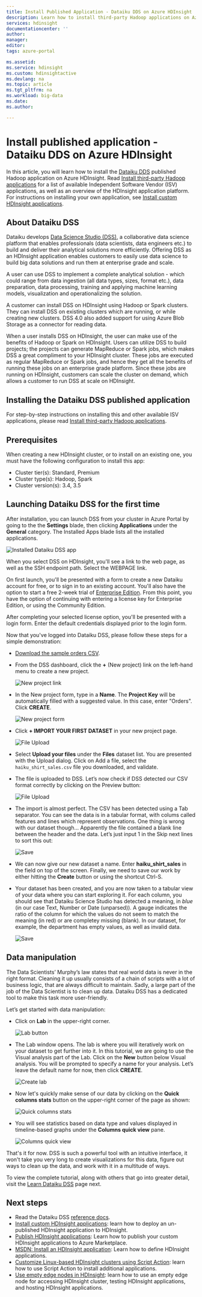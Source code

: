 ```yaml
---
title: Install Published Application - Dataiku DDS on Azure HDInsight | Microsoft Docs
description: Learn how to install third-party Hadoop applications on Azure HDInsight.
services: hdinsight
documentationcenter: ''
author: 
manager: 
editor: 
tags: azure-portal

ms.assetid: 
ms.service: hdinsight
ms.custom: hdinsightactive
ms.devlang: na
ms.topic: article
ms.tgt_pltfrm: na
ms.workload: big-data
ms.date: 
ms.author: 

---
```

# Install published application - Dataiku DDS on Azure HDInsight

In this article, you will learn how to install the [Dataiku DDS](https://www.dataiku.com/) published Hadoop application on Azure HDInsight. Read [Install third-party Hadoop applications](hdinsight-apps-install-applications) for a list of available Independent Software Vendor (ISV) applications, as well as an overview of the HDInsight application platform. For instructions on installing your own application, see [Install custom HDInsight applications](hdinsight-apps-install-custom-applications.md).

## About Dataiku DSS

Dataiku develops [Data Science Studio (DSS)](https://www.dataiku.com/dss/features/connectivity/), a collaborative data science platform that enables professionals (data scientists, data engineers etc.) to build and deliver their analytical solutions more efficiently. Offering DSS as an HDInsight application enables customers to easily use data science to build big data solutions and run them at enterprise grade and scale.

A user can use DSS to implement a complete analytical solution - which could range from data ingestion (all data types, sizes, format etc.), data preparation, data processing, training and applying machine learning models, visualization and operationalizing the solution.

A customer can install DSS on HDInsight using Hadoop or Spark clusters. They can install DSS on existing clusters which are running, or while creating new clusters. DSS 4.0 also added support for using Azure Blob Storage as a connector for reading data.

When a user installs DSS on HDInsight, the user can make use of the benefits of Hadoop or Spark on HDInsight. Users can utilize DSS to build projects; the projects can generate MapReduce or Spark jobs, which makes DSS a great compliment to your HDInsight cluster. These jobs are executed as regular MapReduce or Spark jobs, and hence they get all the benefits of running these jobs on an enterprise grade platform. Since these jobs are running on HDInsight, customers can scale the cluster on demand, which allows a customer to run DSS at scale on HDInsight.

## Installing the Dataiku DSS published application

For step-by-step instructions on installing this and other available ISV applications, please read [Install third-party Hadoop applications](hdinsight-apps-install-applications#how-to-install-a-published-application).

## Prerequisites

When creating a new HDInsight cluster, or to install on an existing one, you must have the following configuration to install this app:

* Cluster tier(s): Standard, Premium
* Cluster type(s): Hadoop, Spark
* Cluster version(s): 3.4, 3.5

## Launching Dataiku DSS for the first time

After installation, you can launch DSS from your cluster in Azure Portal by going to the the **Settings** blade, then clicking **Applications** under the **General** category. The Installed Apps blade lists all the installed applications.

![Installed Dataiku DSS app](./media/hdinsight-install-published-app-dataiku/app.png)

When you select DSS on HDInsight, you'll see a link to the web page, as well as the SSH endpoint path. Select the WEBPAGE link.

On first launch, you'll be presented with a form to create a new Dataiku account for free, or to sign in to an existing account. You'll also have the option to start a free 2-week trial of [Enterprise Edition](https://www.dataiku.com/dss/editions/). From this point, you have the option of continuing with entering a license key for Enterprise Edition, or using the Community Edition.

After completing your selected license option, you'll be presented with a login form. Enter the default credentials displayed prior to the login form.

Now that you've logged into Dataiku DSS, please follow these steps for a simple demonstration:

* [Download the sample orders CSV](https://doc.dataiku.com/tutorials/data/101/haiku_shirt_sales.csv).
* From the DSS dashboard, click the **+** (New project) link on the left-hand menu to create a new project.

    ![New project link](./media/hdinsight-install-published-app-dataiku/new-project.png)

* In the New project form, type in a **Name**. The **Project Key** will be automatically filled with a suggested value. In this case, enter "Orders". Click **CREATE**.

    ![New project form](./media/hdinsight-install-published-app-dataiku/new-project-form.png)


* Click **+ IMPORT YOUR FIRST DATASET** in your new project page.

    ![File Upload](./media/hdinsight-install-published-app-dataiku/import-dataset.png)

* Select **Upload your files** under the **Files** dataset list. You are presented with the Upload dialog. Click on Add a file, select the `haiku_shirt_sales.csv` file you downloaded, and validate.

* The file is uploaded to DSS. Let’s now check if DSS detected our CSV format correctly by clicking on the Preview button:

    ![File Upload](./media/hdinsight-install-published-app-dataiku/preview.png)

* The import is almost perfect. The CSV has been detected using a Tab separator. You can see the data is in a tabular format, with colums called features and lines which represent observations. One thing is wrong with our dataset though… Apparently the file contained a blank line between the header and the data. Let’s just input 1 in the Skip next lines to sort this out:

    ![Save](./media/hdinsight-install-published-app-dataiku/skip-lines.png)

* We can now give our new dataset a name. Enter **haiku_shirt_sales** in the field on top of the screen. Finally, we need to save our work by either hitting the **Create** button or using the shortcut Ctrl-S.

* Your dataset has been created, and you are now taken to a tabular view of your data where you can start exploring it.
For each column, you should see that Dataiku Science Studio has detected a meaning, in _blue_ (in our case Text, Number or Date (unparsed)). A gauge indicates the ratio of the column for which the values do not seem to match the meaning (in red) or are completey missing (blank). In our dataset, for example, the department has empty values, as well as invalid data.

    ![Save](./media/hdinsight-install-published-app-dataiku/viewing-dataset.png)

## Data manipulation

The Data Scientists’ Murphy’s law states that real world data is never in the right format. Cleaning it up usually consists of a chain of scripts with a lot of business logic, that are always difficult to maintain. Sadly, a large part of the job of the Data Scientist is to clean up data. Dataiku DSS has a dedicated tool to make this task more user-friendly.

Let’s get started with data manipulation:

* Click on **Lab** in the upper-right corner.

    ![Lab button](./media/hdinsight-install-published-app-dataiku/lab-button.png)

* The Lab window opens. The lab is where you will iteratively work on your dataset to get further into it. In this tutorial, we are going to use the Visual analysis part of the Lab. Click on the **New** button below Visual analysis. You will be prompted to specify a name for your analysis. Let’s leave the default name for now, then click **CREATE**.

    ![Create lab](./media/hdinsight-install-published-app-dataiku/create-lab.png)

* Now let's quickly make sense of our data by clicking on the **Quick columns stats** button on the upper-right corner of the page as shown:

    ![Quick columns stats](./media/hdinsight-install-published-app-dataiku/quick-column-stats.png)

* You will see statistics based on data type and values displayed in timeline-based graphs under the **Columns quick view** pane.

    ![Columns quick view](./media/hdinsight-install-published-app-dataiku/columns-quick-view.png)


That's it for now. DSS is such a powerful tool with an intuitive interface, it won't take you very long to create visualizations for this data, figure out ways to clean up the data, and work with it in a multitude of ways.

To view the complete tutorial, along with others that go into greater detail, visit the [Learn Dataiku DSS](https://www.dataiku.com/learn/) page next.


## Next steps
* Read the Dataiku DSS [reference docs](https://doc.dataiku.com/dss/latest/).
* [Install custom HDInsight applications](hdinsight-apps-install-custom-applications.md): learn how to deploy an un-published HDInsight application to HDInsight.
* [Publish HDInsight applications](hdinsight-apps-publish-applications.md): Learn how to publish your custom HDInsight applications to Azure Marketplace.
* [MSDN: Install an HDInsight application](https://msdn.microsoft.com/library/mt706515.aspx): Learn how to define HDInsight applications.
* [Customize Linux-based HDInsight clusters using Script Action](hdinsight-hadoop-customize-cluster-linux.md): learn how to use Script Action to install additional applications.
* [Use empty edge nodes in HDInsight](hdinsight-apps-use-edge-node.md): learn how to use an empty edge node for accessing HDInsight cluster, testing HDInsight applications, and hosting HDInsight applications.

